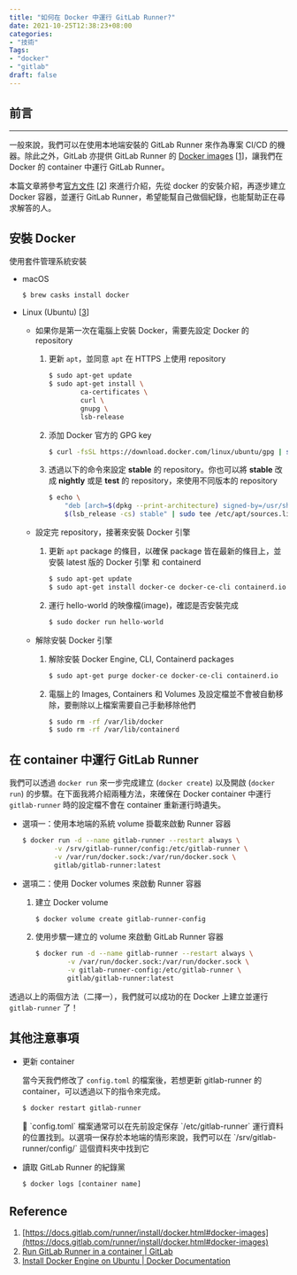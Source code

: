 ```yaml
---
title: "如何在 Docker 中運行 GitLab Runner?"
date: 2021-10-25T12:38:23+08:00
categories:
- "技術"
Tags: 
- "docker"
- "gitlab"
draft: false
---
```

<!--more-->

## 前言
---

一般來說，我們可以在使用本地端安裝的 GitLab Runner 來作為專案 CI/CD 的機器。除此之外，GitLab 亦提供 GitLab Runner 的 [Docker images](https://docs.gitlab.com/runner/install/docker.html#docker-images) [[1](https://www.notion.so/Docker-GitLab-Runner-54d82b53020e4ea3887363992cc8cd63)]，讓我們在 Docker 的 container 中運行 GitLab Runner。

本篇文章將參考[官方文件](https://docs.gitlab.com/runner/install/docker.html) [[2](https://www.notion.so/Docker-GitLab-Runner-54d82b53020e4ea3887363992cc8cd63)] 來進行介紹，先從 docker 的安裝介紹，再逐步建立 Docker 容器，並運行 GitLab Runner，希望能幫自己做個紀錄，也能幫助正在尋求解答的人。

## 安裝 Docker

使用套件管理系統安裝

- macOS
    
    ```bash
    $ brew casks install docker
    ```
    
- Linux (Ubuntu) [[3](https://www.notion.so/Docker-GitLab-Runner-54d82b53020e4ea3887363992cc8cd63)]
    - 如果你是第一次在電腦上安裝 Docker，需要先設定 Docker 的 repository
        1. 更新 `apt`，並同意 `apt` 在 HTTPS 上使用 repository
            
            ```bash
            $ sudo apt-get update
            $ sudo apt-get install \
                    ca-certificates \
                    curl \
                    gnupg \
                    lsb-release
            ```
            
        2. 添加 Docker 官方的 GPG key
            
            ```bash
            $ curl -fsSL https://download.docker.com/linux/ubuntu/gpg | sudo gpg --dearmor -o /usr/share/keyring.gpg
            ```
            
        3. 透過以下的命令來設定 **stable** 的 repository。你也可以將 **stable** 改成 **nightly** 或是 **test** 的 repository，來使用不同版本的 repository
            
            ```bash
            $ echo \
                "deb [arch=$(dpkg --print-architecture) signed-by=/usr/share/keyrings/docker-archive-keyring.gpg] https://download.docker.com/linux/ubuntu \
                $(lsb_release -cs) stable" | sudo tee /etc/apt/sources.list.d/docker.list > /dev/null
            ```
            
    - 設定完 repository，接著來安裝 Docker 引擎
        1. 更新 `apt` package 的條目，以確保 package 皆在最新的條目上，並安裝 latest 版的 Docker 引擎 和 containerd
            
            ```bash
            $ sudo apt-get update
            $ sudo apt-get install docker-ce docker-ce-cli containerd.io
            ```
            
        2. 運行 hello-world 的映像檔(image)，確認是否安裝完成
            
            ```bash
            $ sudo docker run hello-world
            ```
            
    - 解除安裝 Docker 引擎
        1. 解除安裝 Docker Engine, CLI, Containerd packages
            
            ```bash
            $ sudo apt-get purge docker-ce docker-ce-cli containerd.io
            ```
            
        2. 電腦上的 Images, Containers 和 Volumes 及設定檔並不會被自動移除，要刪除以上檔案需要自己手動移除他們
            
            ```bash
            $ sudo rm -rf /var/lib/docker
            $ sudo rm -rf /var/lib/containerd
            ```
            

## 在 container 中運行 GitLab Runner

我們可以透過 `docker run` 來一步完成建立 (`docker create`) 以及開啟 (`docker run`) 的步驟。在下面我將介紹兩種方法，來確保在 Docker container 中運行 `gitlab-runner` 時的設定檔不會在 container 重新運行時遺失。

- 選項一：使用本地端的系統 volume 掛載來啟動 Runner 容器
    
    ```bash
    $ docker run -d --name gitlab-runner --restart always \
            -v /srv/gitlab-runner/config:/etc/gitlab-runner \
            -v /var/run/docker.sock:/var/run/docker.sock \
            gitlab/gitlab-runner:latest
    ```
    
- 選項二：使用 Docker volumes 來啟動 Runner 容器
    1. 建立 Docker volume
        
        ```bash
        $ docker volume create gitlab-runner-config
        ```
        
    2. 使用步驟一建立的 volume 來啟動 GitLab Runner 容器
        
        ```bash
        $ docker run -d --name gitlab-runner --restart always \
                -v /var/run/docker.sock:/var/run/docker.sock \
                -v gitlab-runner-config:/etc/gitlab-runner \
                gitlab/gitlab-runner:latest
        ```
        

透過以上的兩個方法（二擇一），我們就可以成功的在 Docker 上建立並運行 `gitlab-runner` 了！

## 其他注意事項

- 更新 container
    
    當今天我們修改了 `config.toml` 的檔案後，若想更新 gitlab-runner 的 container，可以透過以下的指令來完成。
    
    ```bash
    $ docker restart gitlab-runner
    ```
    
    <aside>
    📢 `config.toml` 檔案通常可以在先前設定保存 `/etc/gitlab-runner` 運行資料的位置找到。以選項一保存於本地端的情形來說，我們可以在 `/srv/gitlab-runner/config/` 這個資料夾中找到它
    
    </aside>
    
- 讀取 GitLab Runner 的紀錄黨
    
    ```bash
    $ docker logs [container name]
    ```
    

## Reference

1. [https://docs.gitlab.com/runner/install/docker.html#docker-images](https://docs.gitlab.com/runner/install/docker.html#docker-images) 
2. [Run GitLab Runner in a container | GitLab](https://docs.gitlab.com/runner/install/docker.html)
3. [Install Docker Engine on Ubuntu | Docker Documentation](https://docs.docker.com/engine/install/ubuntu/)
